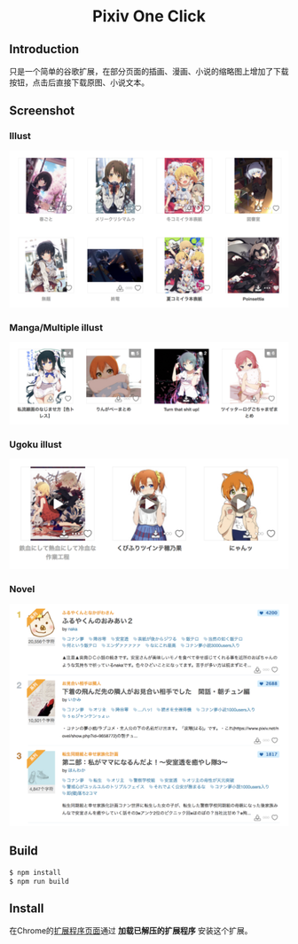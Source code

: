 <h1 align="center">Pixiv One Click</h1>

## Introduction

只是一个简单的谷歌扩展，在部分页面的插画、漫画、小说的缩略图上增加了下载按钮，点击后直接下载原图、小说文本。

## Screenshot

### Illust

![illust](screenshot/001.png)

### Manga/Multiple illust

![multi](screenshot/002.png)

### Ugoku illust

![ugoira](screenshot/003.png)

### Novel

![novel](screenshot/004.png)

## Build

```
$ npm install
$ npm run build
```

## Install

在Chrome的[扩展程序页面](chrome://extensions/)通过 **加载已解压的扩展程序** 安装这个扩展。